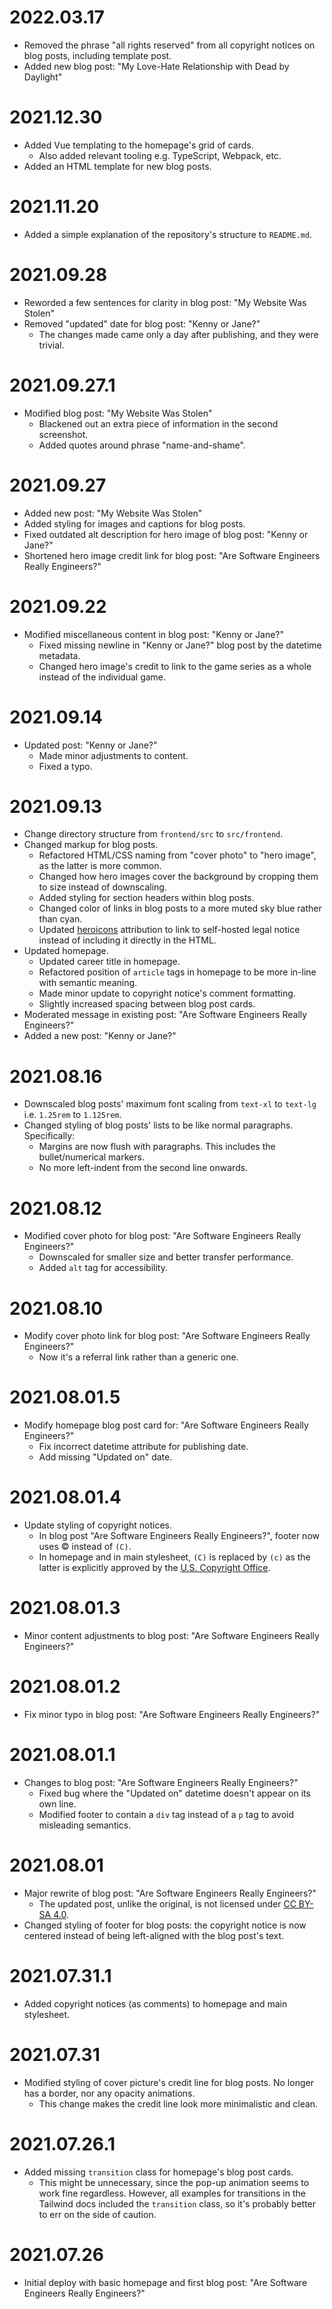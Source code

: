 # 2022.03.17

- Removed the phrase "all rights reserved" from all copyright notices on blog posts, including template post.
- Added new blog post: "My Love-Hate Relationship with Dead by Daylight"

# 2021.12.30

- Added Vue templating to the homepage's grid of cards.
  - Also added relevant tooling e.g. TypeScript, Webpack, etc.
- Added an HTML template for new blog posts.

# 2021.11.20

- Added a simple explanation of the repository's structure to `README.md`.

# 2021.09.28

- Reworded a few sentences for clarity in blog post: "My Website Was Stolen"
- Removed "updated" date for blog post: "Kenny or Jane?"
  - The changes made came only a day after publishing, and they were trivial.

# 2021.09.27.1

- Modified blog post: "My Website Was Stolen"
  - Blackened out an extra piece of information in the second screenshot.
  - Added quotes around phrase "name-and-shame".

# 2021.09.27

- Added new post: "My Website Was Stolen"
- Added styling for images and captions for blog posts.
- Fixed outdated alt description for hero image of blog post: "Kenny or Jane?"
- Shortened hero image credit link for blog post: "Are Software Engineers Really Engineers?"

# 2021.09.22

- Modified miscellaneous content in blog post: "Kenny or Jane?"
  - Fixed missing newline in "Kenny or Jane?" blog post by the datetime metadata.
  - Changed hero image's credit to link to the game series as a whole instead of the individual game.

# 2021.09.14

- Updated post: "Kenny or Jane?"
  - Made minor adjustments to content.
  - Fixed a typo.

# 2021.09.13

- Change directory structure from `frontend/src` to `src/frontend`.
- Changed markup for blog posts.
  - Refactored HTML/CSS naming from "cover photo" to "hero image", as the latter is more common.
  - Changed how hero images cover the background by cropping them to size instead of downscaling.
  - Added styling for section headers within blog posts.
  - Changed color of links in blog posts to a more muted sky blue rather than cyan.
  - Updated [heroicons](https://heroicons.com/) attribution to link to self-hosted legal notice instead of including it
    directly in the HTML.
- Updated homepage.
  - Updated career title in homepage.
  - Refactored position of `article` tags in homepage to be more in-line with semantic meaning.
  - Made minor update to copyright notice's comment formatting.
  - Slightly increased spacing between blog post cards.
- Moderated message in existing post: "Are Software Engineers Really Engineers?"
- Added a new post: "Kenny or Jane?"

# 2021.08.16

- Downscaled blog posts' maximum font scaling from `text-xl` to `text-lg` i.e. `1.25rem` to `1.125rem`.
- Changed styling of blog posts' lists to be like normal paragraphs. Specifically:
  - Margins are now flush with paragraphs. This includes the bullet/numerical markers.
  - No more left-indent from the second line onwards.

# 2021.08.12

- Modified cover photo for blog post: "Are Software Engineers Really Engineers?"
  - Downscaled for smaller size and better transfer performance.
  - Added `alt` tag for accessibility.

# 2021.08.10

- Modify cover photo link for blog post: "Are Software Engineers Really Engineers?"
  - Now it's a referral link rather than a generic one.

# 2021.08.01.5

- Modify homepage blog post card for: "Are Software Engineers Really Engineers?"
  - Fix incorrect datetime attribute for publishing date.
  - Add missing "Updated on" date.

# 2021.08.01.4

- Update styling of copyright notices.
  - In blog post "Are Software Engineers Really Engineers?", footer now uses &copy; instead of `(C)`.
  - In homepage and in main stylesheet, `(C)` is replaced by `(c)` as the latter is explicitly approved by the [U.S.
    Copyright Office](https://www.copyright.gov/comp3/).

# 2021.08.01.3

- Minor content adjustments to blog post: "Are Software Engineers Really Engineers?"

# 2021.08.01.2

- Fix minor typo in blog post: "Are Software Engineers Really Engineers?"

# 2021.08.01.1

- Changes to blog post: "Are Software Engineers Really Engineers?"
  - Fixed bug where the "Updated on" datetime doesn't appear on its own line.
  - Modified footer to contain a `div` tag instead of a `p` tag to avoid misleading semantics.

# 2021.08.01

- Major rewrite of blog post: "Are Software Engineers Really Engineers?"
  - The updated post, unlike the original, is not licensed under [CC BY-SA
    4.0](https://creativecommons.org/licenses/by-sa/4.0/).
- Changed styling of footer for blog posts: the copyright notice is now centered instead of being left-aligned with the
  blog post's text.

# 2021.07.31.1

- Added copyright notices (as comments) to homepage and main stylesheet.

# 2021.07.31

- Modified styling of cover picture's credit line for blog posts. No longer has a border, nor any opacity animations.
  - This change makes the credit line look more minimalistic and clean.

# 2021.07.26.1

- Added missing `transition` class for homepage's blog post cards.
  - This might be unnecessary, since the pop-up animation seems to work fine regardless. However, all examples for
    transitions in the Tailwind docs included the `transition` class, so it's probably better to err on the side of
    caution.

# 2021.07.26

- Initial deploy with basic homepage and first blog post: "Are Software Engineers Really Engineers?"
